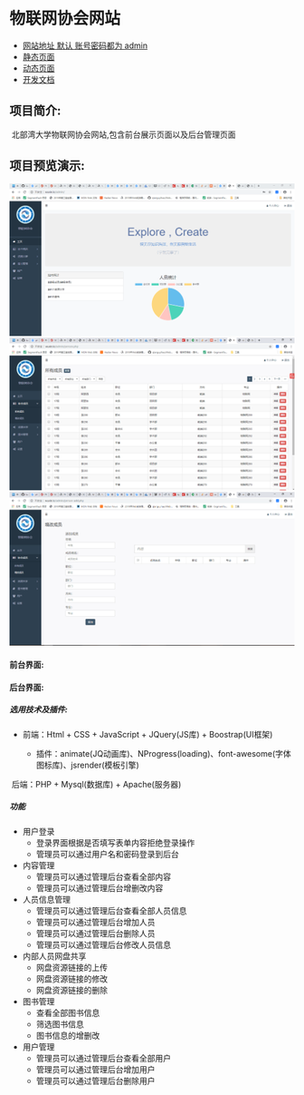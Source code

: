 # 物联网协会网站

- [网站地址 默认 账号密码都为 admin](http://www.hinsenoo.top:88)
- [静态页面](https://github.com/hinsenoo/wuxie/tree/master/static%20page)
- [动态页面](https://github.com/hinsenoo/wuxie/tree/master/dynamic%20page)
- [开发文档](https://github.com/hinsenoo/wuxie/blob/master/readme.md)

## 项目简介:

​		北部湾大学物联网协会网站,包含前台展示页面以及后台管理页面

## 项目预览演示:

![1](https://github.com/hinsenoo/wuxie/blob/master/MQS2CIYROAZ1C3B7%25N48%7BTG.png)
![2](https://github.com/hinsenoo/wuxie/blob/master/QLBTFJ24Z%60M%40PN32%25VZR29R.png)
![3](https://github.com/hinsenoo/wuxie/blob/master/%7D38%5B74NNKZH0%25NP~%24FC%7BPX4.png)

####  前台界面:

#### 后台界面:

##### 选用技术及插件:

- 前端：Html + CSS + JavaScript + JQuery(JS库) + Boostrap(UI框架)

	- 插件：animate(JQ动画库)、NProgress(loading)、font-awesome(字体图标库)、jsrender(模板引擎)

​	后端：PHP + Mysql(数据库) + Apache(服务器)

#####  功能

- 用户登录
  - 登录界面根据是否填写表单内容拒绝登录操作
  - 管理员可以通过用户名和密码登录到后台
- 内容管理
	- 管理员可以通过管理后台查看全部内容
	- 管理员可以通过管理后台增删改内容
- 人员信息管理
    - 管理员可以通过管理后台查看全部人员信息
    - 管理员可以通过管理后台增加人员
    - 管理员可以通过管理后台删除人员
    - 管理员可以通过管理后台修改人员信息
- 内部人员网盘共享
	- 网盘资源链接的上传
	- 网盘资源链接的修改
	- 网盘资源链接的删除
- 图书管理
	- 查看全部图书信息
	- 筛选图书信息
	- 图书信息的增删改 
- 用户管理
    - 管理员可以通过管理后台查看全部用户
    - 管理员可以通过管理后台增加用户
    - 管理员可以通过管理后台删除用户

